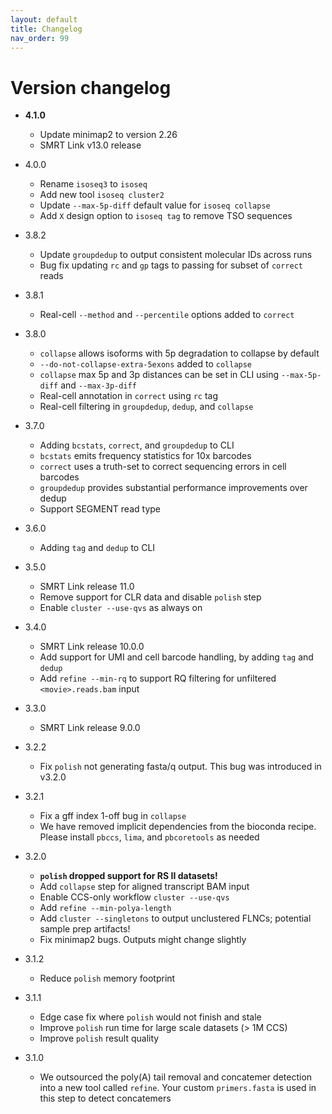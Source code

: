 ```yaml
---
layout: default
title: Changelog
nav_order: 99
---
```


# Version changelog
 * **4.1.0**
   * Update minimap2 to version 2.26
   * SMRT Link v13.0 release

 * 4.0.0
   * Rename `isoseq3` to `isoseq`
   * Add new tool `isoseq cluster2`
   * Update `--max-5p-diff` default value for `isoseq collapse`
   * Add `X` design option to `isoseq tag` to remove TSO sequences

 * 3.8.2
   * Update `groupdedup` to output consistent molecular IDs across runs
   * Bug fix updating `rc` and `gp` tags to passing for subset of `correct` reads

 * 3.8.1
   * Real-cell `--method` and `--percentile` options added to `correct`

 * 3.8.0
   * `collapse` allows isoforms with 5p degradation to collapse by default
   * `--do-not-collapse-extra-5exons` added to `collapse`
   * `collapse` max 5p and 3p distances can be set in CLI using
     `--max-5p-diff` and `--max-3p-diff`
   * Real-cell annotation in `correct` using `rc` tag
   * Real-cell filtering in `groupdedup`, `dedup`, and `collapse`

 * 3.7.0
   * Adding `bcstats`, `correct`, and `groupdedup` to CLI
   * `bcstats` emits frequency statistics for 10x barcodes
   * `correct` uses a truth-set to correct sequencing errors in cell barcodes
   * `groupdedup` provides substantial performance improvements over dedup
   * Support SEGMENT read type

 * 3.6.0
   * Adding `tag` and `dedup` to CLI

 * 3.5.0
   * SMRT Link release 11.0
   * Remove support for CLR data and disable `polish` step
   * Enable `cluster --use-qvs` as always on

 * 3.4.0
   * SMRT Link release 10.0.0
   * Add support for UMI and cell barcode handling, by adding `tag` and `dedup`
   * Add `refine --min-rq` to support RQ filtering for unfiltered
     `<movie>.reads.bam` input

 * 3.3.0
   * SMRT Link release 9.0.0

 * 3.2.2
   * Fix `polish` not generating fasta/q output. This bug was introduced in
     v3.2.0

 * 3.2.1
   * Fix a gff index 1-off bug in `collapse`
   * We have removed implicit dependencies from the bioconda recipe. Please
     install `pbccs`, `lima`, and `pbcoretools` as needed

 * 3.2.0
   * **`polish` dropped support for RS II datasets!**
   * Add `collapse` step for aligned transcript BAM input
   * Enable CCS-only workflow `cluster --use-qvs`
   * Add `refine --min-polya-length`
   * Add `cluster --singletons` to output unclustered FLNCs; potential sample
     prep artifacts!
   * Fix minimap2 bugs. Outputs might change slightly

 * 3.1.2
   * Reduce `polish` memory footprint

 * 3.1.1
   * Edge case fix where `polish` would not finish and stale
   * Improve `polish` run time for large scale datasets (> 1M CCS)
   * Improve `polish` result quality

 * 3.1.0
   * We outsourced the poly(A) tail removal and concatemer detection into a new
     tool called `refine`. Your custom `primers.fasta` is used in this step to
     detect concatemers
